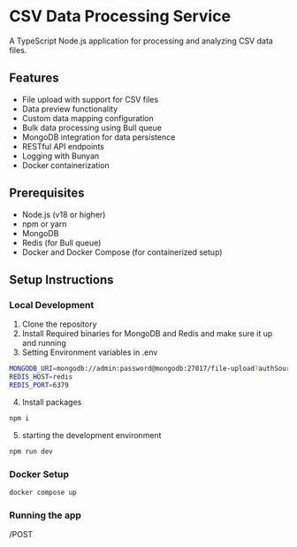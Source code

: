 # CSV Data Processing Service

A TypeScript Node.js application for processing and analyzing CSV data files.

## Features

- File upload with support for CSV files
- Data preview functionality
- Custom data mapping configuration
- Bulk data processing using Bull queue
- MongoDB integration for data persistence
- RESTful API endpoints
- Logging with Bunyan
- Docker containerization

## Prerequisites

- Node.js (v18 or higher)
- npm or yarn
- MongoDB
- Redis (for Bull queue)
- Docker and Docker Compose (for containerized setup)

## Setup Instructions

### Local Development

1. Clone the repository
2. Install Required binaries for MongoDB and Redis and make sure it up and running
3. Setting Environment variables in .env

```bash
MONGODB_URI=mongodb://admin:password@mongodb:27017/file-upload?authSource=admin
REDIS_HOST=redis
REDIS_PORT=6379
```

4. Install packages 

```bash
npm i
```

5. starting the development environment

```bash
npm run dev
```

### Docker Setup 

```bash
docker compose up 
```


### Running the app

/POST 


